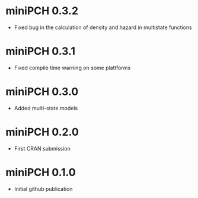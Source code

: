 # miniPCH 0.3.2

* Fixed bug in the calculation of density and hazard in multistate functions

# miniPCH 0.3.1

* Fixed compile time warning on some plattforms

# miniPCH 0.3.0

* Added multi-state models

# miniPCH 0.2.0

* First CRAN submission

# miniPCH 0.1.0

* Initial github publication
